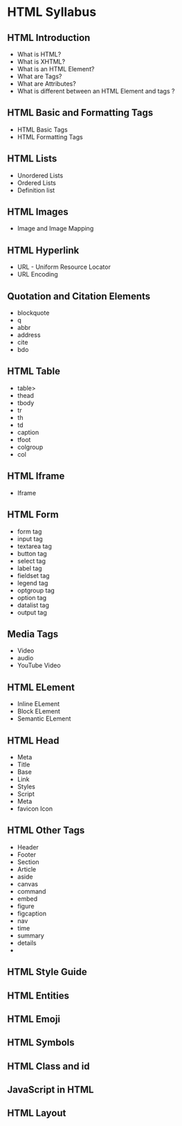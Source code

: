 # HTML Syllabus

## HTML Introduction

* What is HTML?
* What is XHTML?
* What is an HTML Element?
* What are Tags?
* What are Attributes?
* What is different between an HTML Element and tags ?

## HTML Basic and  Formatting Tags

* HTML Basic Tags
* HTML Formatting Tags

## HTML Lists

* Unordered Lists
* Ordered Lists
* Definition list

## HTML Images

* Image and Image Mapping

## HTML Hyperlink

* URL - Uniform Resource Locator
* URL Encoding

## Quotation and Citation Elements

* blockquote
* q
* abbr
* address
* cite
* bdo
## HTML Table

* table>
* thead
* tbody
* tr
* th
* td
* caption
* tfoot
* colgroup
* col

## HTML Iframe

* Iframe

## HTML Form

* form tag
* input tag
* textarea tag
* button tag
* select tag
* label tag
* fieldset tag
* legend tag
* optgroup tag
* option tag
* datalist tag
* output tag
  
## Media Tags

* Video
* audio
* YouTube Video

## HTML ELement

* Inline ELement
* Block ELement
* Semantic ELement

## HTML Head

* Meta
* Title
* Base
* Link
* Styles
* Script
* Meta
* favicon Icon

## HTML Other Tags

* Header
* Footer
* Section
* Article
* aside 
* canvas
* command
* embed
* figure
* figcaption
* nav
* time
* summary
* details
* 
## HTML Style Guide

## HTML Entities

## HTML Emoji

## HTML Symbols

## HTML Class and id

## JavaScript in HTML

## HTML Layout

